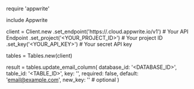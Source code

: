require 'appwrite'

include Appwrite

client = Client.new
    .set_endpoint('https://<REGION>.cloud.appwrite.io/v1') # Your API Endpoint
    .set_project('<YOUR_PROJECT_ID>') # Your project ID
    .set_key('<YOUR_API_KEY>') # Your secret API key

tables = Tables.new(client)

result = tables.update_email_column(
    database_id: '<DATABASE_ID>',
    table_id: '<TABLE_ID>',
    key: '',
    required: false,
    default: 'email@example.com',
    new_key: '' # optional
)

